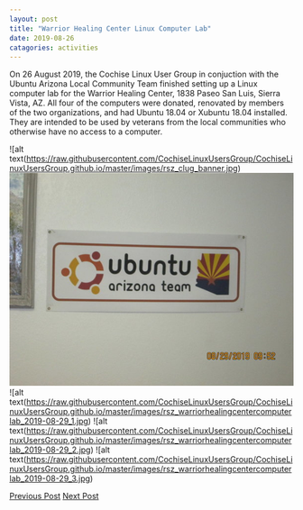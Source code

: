 ```yaml
---
layout: post
title: "Warrior Healing Center Linux Computer Lab"
date: 2019-08-26
catagories: activities
---
```


On 26 August 2019, the Cochise Linux User Group in conjuction with the Ubuntu Arizona Local Community Team finished setting up a Linux computer lab for the Warrior Healing Center, 1838 Paseo San Luis, Sierra Vista, AZ.  All four of the computers were donated, renovated by members of the two organizations, and had Ubuntu 18.04 or Xubuntu 18.04 installed.  They are intended to be used by veterans from the local communities who otherwise have no access to a computer.


![alt text(https://raw.githubusercontent.com/CochiseLinuxUsersGroup/CochiseLinuxUsersGroup.github.io/master/images/rsz_clug_banner.jpg)
![alt text](https://raw.githubusercontent.com/CochiseLinuxUsersGroup/CochiseLinuxUsersGroup.github.io/master/images/rsz_azloco_banner.jpg)
![alt text(https://raw.githubusercontent.com/CochiseLinuxUsersGroup/CochiseLinuxUsersGroup.github.io/master/images/rsz_warriorhealingcentercomputerlab_2019-08-29_1.jpg)
![alt text(https://raw.githubusercontent.com/CochiseLinuxUsersGroup/CochiseLinuxUsersGroup.github.io/master/images/rsz_warriorhealingcentercomputerlab_2019-08-29_2.jpg)
![alt text(https://raw.githubusercontent.com/CochiseLinuxUsersGroup/CochiseLinuxUsersGroup.github.io/master/images/rsz_warriorhealingcentercomputerlab_2019-08-29_3.jpg)


<footer>
<a href="http://cochiselinuxusergroup.org/activities/ComputerRepairInstallWorkshop_2019-08-03" class="post-prev">Previous Post</a>
<a href="http://cochiselinuxusergroup.org/activities/WarriorHealingCenterLinuxComputerLab_2019-08-26" class="post-next">Next Post</a>
  </footer>
